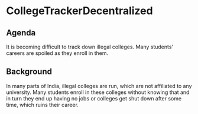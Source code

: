 # CollegeTrackerDecentralized
<h2>Agenda</h2>
It is becoming difficult to track down illegal colleges. Many students' careers are spoiled as
they enroll in them.

<h2>Background</h2>
In many parts of India, illegal colleges are run, which are not affiliated to any university.
Many students enroll in these colleges without knowing that and in turn they end up having
no jobs or colleges get shut down after some time, which ruins their career.
